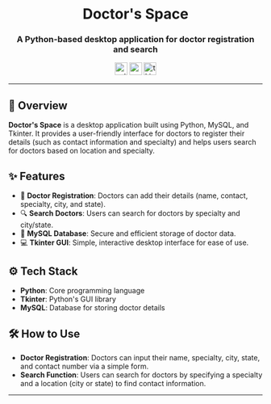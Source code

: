 <h1 align="center">Doctor's Space</h1>
<h3 align="center">A Python-based desktop application for doctor registration and search</h3>

<p align="center">
  <img src="https://img.shields.io/static/v1?label=Python&message=3.x&color=blue&logo=python" height="25" alt="python" />
  <img src="https://img.shields.io/static/v1?label=MySQL&message=8.x&color=orange&logo=mysql" height="25" alt="mysql" />
  <img src="https://img.shields.io/static/v1?label=Tkinter&message=GUI&color=green&logo=python" height="25" alt="tkinter" />
</p>

---

## 📖 Overview
**Doctor's Space** is a desktop application built using Python, MySQL, and Tkinter. It provides a user-friendly interface for doctors to register their details (such as contact information and specialty) and helps users search for doctors based on location and specialty. 

## ✨ Features
- 🏥 **Doctor Registration**: Doctors can add their details (name, contact, specialty, city, and state).
- 🔍 **Search Doctors**: Users can search for doctors by specialty and city/state.
- 💾 **MySQL Database**: Secure and efficient storage of doctor data.
- 💻 **Tkinter GUI**: Simple, interactive desktop interface for ease of use.

## ⚙️ Tech Stack
- **Python**: Core programming language
- **Tkinter**: Python's GUI library
- **MySQL**: Database for storing doctor details

## 🛠️ How to Use
- **Doctor Registration**: Doctors can input their name, specialty, city, state, and contact number via a simple form.
- **Search Function**: Users can search for doctors by specifying a specialty and a location (city or state) to find contact information.
---
